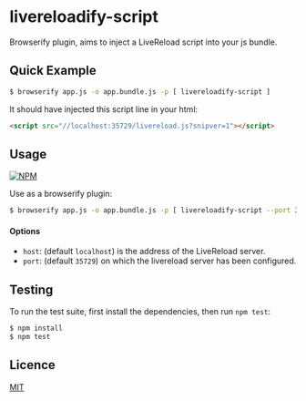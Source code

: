 # livereloadify-script
Browserify plugin, aims to inject a LiveReload script into your js bundle.

## Quick Example

```bash
$ browserify app.js -o app.bundle.js -p [ livereloadify-script ]
```

It should have injected this script line in your html:

```html
<script src="//localhost:35729/livereload.js?snipver=1"></script>
```

## Usage

[![NPM](https://nodei.co/npm/livereloadify-script.png)](https://www.npmjs.com/package/livereloadify-script)

Use as a browserify plugin:

```bash
$ browserify app.js -o app.bundle.js -p [ livereloadify-script --port 37687 ]
```

#### Options

- `host`: (default `localhost`) is the address of the LiveReload server.
- `port`: (default `35729`) on which the livereload server has been configured.

## Testing

To run the test suite, first install the dependencies, then run `npm test`:

```bash
$ npm install
$ npm test
```

## Licence

[MIT](LICENSE)
